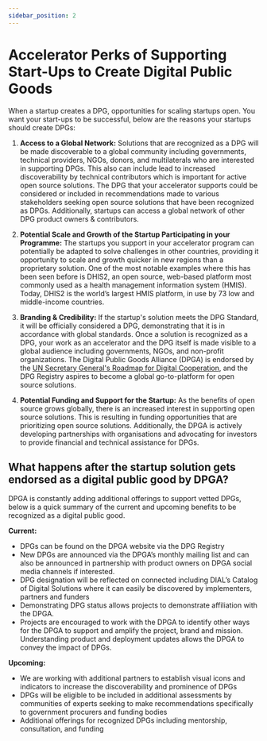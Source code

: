 ```yaml
---
sidebar_position: 2
---
```


# Accelerator Perks of Supporting Start-Ups to Create Digital Public Goods

When a startup creates a DPG, opportunities for scaling startups open. You want your start-ups to be successful, below are the reasons your startups should create DPGs:

1. **Access to a Global Network:** Solutions that are recognized as a DPG will be made discoverable to a global community including  governments, technical providers, NGOs, donors, and multilaterals who are interested in supporting DPGs. This also can include lead to increased discoverability by technical contributors which is important for active open source solutions. The DPG that your accelerator supports could be considered or included in recommendations made to various stakeholders seeking open source solutions that have been recognized as DPGs. Additionally, startups can access a global network of other DPG product owners & contributors. 

2. **Potential Scale and Growth of the Startup Participating in your Programme:** The startups you support in your accelerator program can potentially be adapted to solve challenges in other countries, providing it opportunity to scale and growth quicker in new regions than a proprietary solution. One of the most notable examples where this has been seen before is DHIS2, an open source, web-based platform most commonly used as a health management information system (HMIS). Today, DHIS2 is the world’s largest HMIS platform, in use by 73 low and middle-income countries.

3. **Branding & Credibility:** If the startup's solution meets the DPG Standard, it will be officially considered a DPG, demonstrating that it is in accordance with global standards. Once a solution is recognized as a DPG, your work as an accelerator and the DPG itself is made visible to a global audience including governments, NGOs, and non-profit organizations. The Digital Public Goods Alliance (DPGA) is endorsed by the [UN Secretary General's Roadmap for Digital Cooperation](https://www.un.org/en/content/digital-cooperation-roadmap/), and the DPG Registry aspires to become a global go-to-platform for open source solutions. 

4. **Potential Funding and Support for the Startup:** As the benefits of open source grows globally, there is an increased interest in supporting open source solutions. This is resulting in funding opportunities that are prioritizing open source solutions. Additionally, the DPGA is actively developing partnerships with organisations and advocating for investors to provide financial and technical assistance for DPGs. 

## What happens after the startup solution gets endorsed as a digital public good by DPGA?
DPGA is constantly adding additional offerings to support vetted DPGs, below is a quick summary of the current and upcoming benefits to be recognized as a digital public good.

**Current:**
* DPGs can be found on the DPGA website via the DPG Registry 
* New DPGs are announced  via the DPGA’s monthly mailing list and can also be announced in partnership with product owners on DPGA social media channels if interested.  
* DPG designation will be reflected on connected including DIAL’s Catalog of Digital Solutions where it can easily be discovered by implementers, partners and funders 
* Demonstrating DPG status allows projects to demonstrate affiliation with the DPGA.  
* Projects are encouraged to work with the DPGA to identify other ways for the DPGA to support and amplify the project, brand and mission. Understanding product and deployment updates allows the DPGA to convey the impact of DPGs.  

**Upcoming:**
* We are working with additional partners to establish visual icons and indicators to increase the discoverability and prominence of DPGs 
* DPGs will be eligible to be included in additional assessments by communities of experts seeking to make recommendations specifically to government procurers and funding bodies
* Additional offerings for recognized DPGs including mentorship, consultation, and funding
